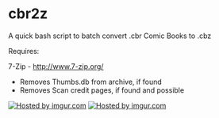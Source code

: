 cbr2z
=====
A quick bash script to batch convert .cbr Comic Books to .cbz

Requires:

7-Zip - http://www.7-zip.org/

- Removes Thumbs.db from archive, if found
- Removes Scan credit pages, if found and possible

<a href="http://imgur.com/XfMLch4"><img src="http://i.imgur.com/XfMLch4l.png" title="Hosted by imgur.com"/></a>
<a href="http://imgur.com/6u7PXUd"><img src="http://i.imgur.com/6u7PXUdl.png" title="Hosted by imgur.com" /></a>
